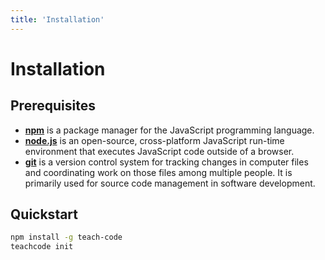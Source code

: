 ```yaml
---
title: 'Installation'
---
```


# Installation

## Prerequisites

- [**npm**](https://www.npmjs.com/) is a package manager for the JavaScript programming language.
- [**node.js**](https://nodejs.org/en/) is an open-source, cross-platform JavaScript run-time environment that executes JavaScript code outside of a browser.
- [**git**](https://git-scm.com/) is a version control system for tracking changes in computer files and coordinating work on those files among multiple people. It is primarily used for source code management in software development.

## Quickstart

``` bash
npm install -g teach-code
teachcode init
```
